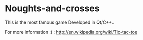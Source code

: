 Noughts-and-crosses
===================

This is the most famous game Developed in Qt/C++..

For more information :) : http://en.wikipedia.org/wiki/Tic-tac-toe

